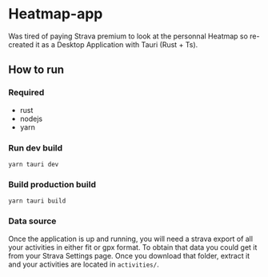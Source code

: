 # Heatmap-app

Was tired of paying Strava premium to look at the personnal Heatmap so
re-created it as a Desktop Application with Tauri (Rust + Ts).

## How to run

### Required

- rust
- nodejs
- yarn

### Run dev build

```shell
yarn tauri dev
```

### Build production build

```shell
yarn tauri build
```

### Data source

Once the application is up and running, you will need a strava export of all your activities in either fit or gpx format.
To obtain that data you could get it from your Strava Settings page. Once you download that folder, extract it and your activities
are located in `activities/`.
